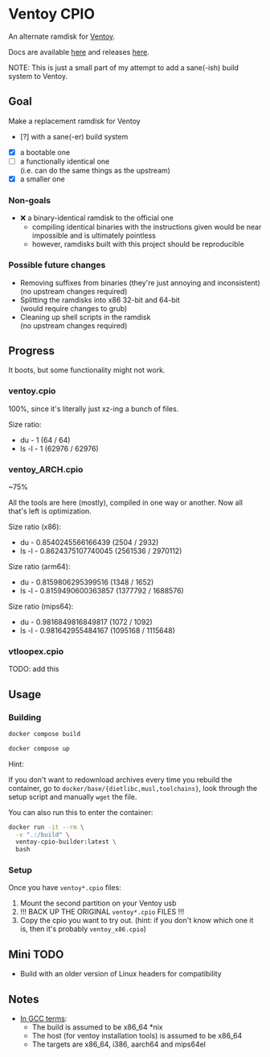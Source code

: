 # Ventoy CPIO

An alternate ramdisk for [Ventoy](https://github.com/ventoy/Ventoy).

Docs are available [here](https://github.com/fnr1r/ventoy-meta/tree/main/docs)
and releases [here](https://github.com/fnr1r/ventoy-cpio/releases).

NOTE: This is just a small part of my attempt to add a sane(-ish) build system
to Ventoy.

## Goal

Make a replacement ramdisk for Ventoy

- [?] with a sane(-er) build system
- [x] a bootable one
- [ ] a functionally identical one  
  (i.e. can do the same things as the upstream)
- [x] a smaller one

### Non-goals

- ❌ a binary-identical ramdisk to the official one
  - compiling identical binaries with the instructions given would be near
  impossible and is ultimately pointless
  - however, ramdisks built with this project should be reproducible

### Possible future changes

- Removing suffixes from binaries (they're just annoying and inconsistent)  
  (no upstream changes required)
- Splitting the ramdisks into x86 32-bit and 64-bit  
  (would require changes to grub)
- Cleaning up shell scripts in the ramdisk  
  (no upstream changes required)

## Progress

It boots, but some functionality might not work.

### ventoy.cpio

100%, since it's literally just xz-ing a bunch of files.

Size ratio:

- du - 1 (64 / 64)
- ls -l - 1 (62976 / 62976)

### ventoy_ARCH.cpio

~75%

All the tools are here (mostly), compiled in one way or another. Now all that's
left is optimization.

Size ratio (x86):

- du - 0.8540245566166439 (2504 / 2932)
- ls -l - 0.8624375107740045 (2561536 / 2970112)

Size ratio (arm64):

- du - 0.8159806295399516 (1348 / 1652)
- ls -l - 0.8159490600363857 (1377792 / 1688576)

Size ratio (mips64):

- du - 0.9816849816849817 (1072 / 1092)
- ls -l - 0.981642955484167 (1095168 / 1115648)

### vtloopex.cpio

TODO: add this

## Usage

### Building

```sh
docker compose build
```

```sh
docker compose up
```

Hint:

If you don't want to redownload archives every time you rebuild the container,
go to `docker/base/{dietlibc,musl,toolchains}`, look through the setup script
and manually `wget` the file.

You can also run this to enter the container:

```sh
docker run -it --rm \
  -v ".:/build" \
  ventoy-cpio-builder:latest \
  bash
```

### Setup

Once you have `ventoy*.cpio` files:

1. Mount the second partition on your Ventoy usb
1. !!! BACK UP THE ORIGINAL `ventoy*.cpio` FILES !!!
1. Copy the cpio you want to try out. (hint: if you don't know which one it is,
  then it's probably `ventoy_x86.cpio`)

## Mini TODO

- Build with an older version of Linux headers for compatibility

## Notes

- [In GCC terms](https://gcc.gnu.org/onlinedocs/gccint/Configure-Terms.html):
  - The build is assumed to be x86_64 *nix
  - The host (for ventoy installation tools) is assumed to be x86_64
  - The targets are x86_64, i386, aarch64 and mips64el
